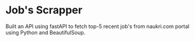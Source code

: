 # Job's Scrapper
Built an API using fastAPI to fetch top-5 recent job's from naukri.com portal using Python and BeautifulSoup.
